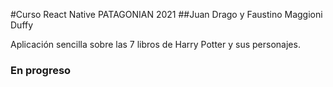 #Curso React Native PATAGONIAN 2021
##Juan Drago y Faustino Maggioni Duffy

Aplicación sencilla sobre las 7 libros de Harry Potter y sus personajes.

### En progreso
